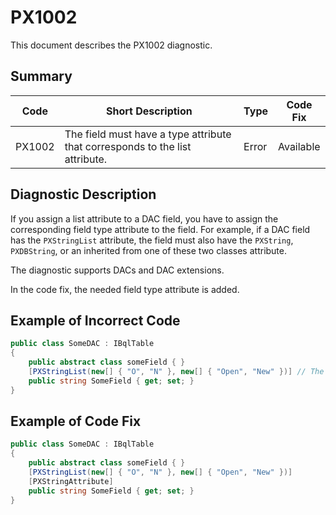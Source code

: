 # PX1002
This document describes the PX1002 diagnostic.

## Summary

| Code   | Short Description                                                            | Type  | Code Fix  | 
| ------ | ---------------------------------------------------------------------------- | ----- | --------- | 
| PX1002 | The field must have a type attribute that corresponds to the list attribute. | Error | Available |

## Diagnostic Description
If you assign a list attribute to a DAC field, you have to assign the corresponding field type attribute to the field. For example, if a DAC field has the `PXStringList` attribute, the field must also have the `PXString`, `PXDBString`, or an inherited from one of these two classes attribute.

The diagnostic supports DACs and DAC extensions.

In the code fix, the needed field type attribute is added.

## Example of Incorrect Code

```C#
public class SomeDAC : IBqlTable
{
    public abstract class someField { }
    [PXStringList(new[] { "O", "N" }, new[] { "Open", "New" })] // The PX1002 error is displayed for this line.
    public string SomeField { get; set; }
}
```

## Example of Code Fix

```C#
public class SomeDAC : IBqlTable
{
    public abstract class someField { }
    [PXStringList(new[] { "O", "N" }, new[] { "Open", "New" })]
    [PXStringAttribute]
    public string SomeField { get; set; }
}
```